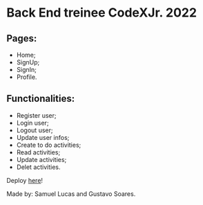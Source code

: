 # Back End treinee CodeXJr. 2022

## Pages:
- Home;
- SignUp;
- SignIn;
- Profile.

## Functionalities:
- Register user;
- Login user;
- Logout user;
- Update user infos;
- Create to do activities;
- Read activities;
- Update activities;
- Delet activities.

Deploy [here](https://backend-desafio-treinee-codex.herokuapp.com)!

Made by: Samuel Lucas and Gustavo Soares.
